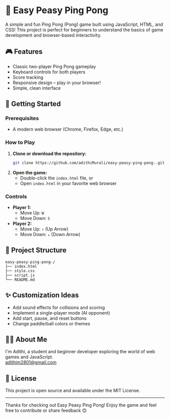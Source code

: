 # 🏓 Easy Peasy Ping Pong

A simple and fun Ping Pong (Pong) game built using JavaScript, HTML, and CSS! This project is perfect for beginners to understand the basics of game development and browser-based interactivity.

## 🎮 Features

- Classic two-player Ping Pong gameplay
- Keyboard controls for both players
- Score tracking
- Responsive design – play in your browser!
- Simple, clean interface

## 🚀 Getting Started

### Prerequisites

- A modern web browser (Chrome, Firefox, Edge, etc.)

### How to Play

1. **Clone or download the repository:**
    ```bash
    git clone https://github.com/adithiMurali/easy-peasy-ping-pong-.git
    ```
2. **Open the game:**
    - Double-click the `index.html` file, or
    - Open `index.html` in your favorite web browser

### Controls

- **Player 1:**  
  - Move Up: `W`  
  - Move Down: `S`  
- **Player 2:**  
  - Move Up: `↑` (Up Arrow)  
  - Move Down: `↓` (Down Arrow)  

## 📁 Project Structure

```
easy-peasy-ping-pong-/
├── index.html
├── style.css
├── script.js
└── README.md
```

## ✨ Customization Ideas

- Add sound effects for collisions and scoring
- Implement a single-player mode (AI opponent)
- Add start, pause, and reset buttons
- Change paddle/ball colors or themes

## 🙋‍♀️ About Me

I'm Adithi, a student and beginner developer exploring the world of web games and JavaScript.  
[adithim2801@gmail.com](mailto:adithim2801@gmail.com)

## 📜 License

This project is open source and available under the MIT License.

---

Thanks for checking out Easy Peasy Ping Pong! Enjoy the game and feel free to contribute or share feedback 😊